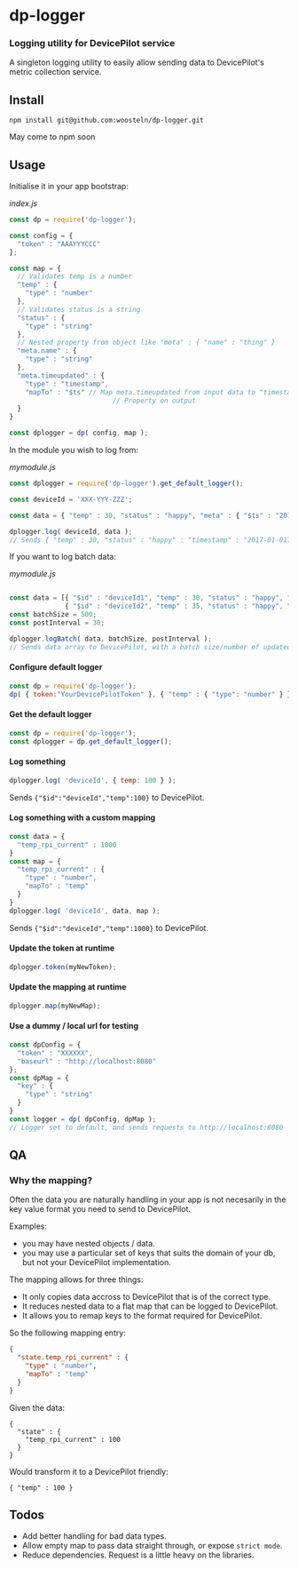 dp-logger
=========

### Logging utility for DevicePilot service

A singleton logging utility to easily allow sending data to DevicePilot's
metric collection service.

Install
-------

```
npm install git@github.com:woosteln/dp-logger.git
```

May come to npm soon

Usage
-----

Initialise it in your app bootstrap:

_index.js_

```js
const dp = require('dp-logger');

const config = {
  "token" : "AAAYYYCCC"
};

const map = {
  // Validates temp is a number
  "temp" : {
    "type" : "number"
  },
  // Validates status is a string
  "status" : {
    "type" : "string"
  },
  // Nested property from object like "meta" : { "name" : "thing" }
  "meta.name" : {
    "type" : "string"
  },
  "meta.timeupdated" : {
    "type" : "timestamp",
    "mapTo" : "$ts" // Map meta.timeupdated from input data to "timestamp"
                          // Property on output
  }
}

const dplogger = dp( config, map );

```

In the module you wish to log from:

_mymodule.js_

```js
const dplogger = require('dp-logger').get_default_logger();

const deviceId = 'XXX-YYY-ZZZ';

const data = { "temp" : 30, "status" : "happy", "meta" : { "$ts" : "2017-01-01T00:00:00.000Z"} };

dplogger.log( deviceId, data );
// Sends { "temp" : 30, "status" : "happy" : "timestamp" : "2017-01-01T00:00:00.000Z" } to DevicePilot

```
If you want to log batch data:

_mymodule.js_

```js

const data = [{ "$id" : "deviceId1", "temp" : 30, "status" : "happy", "meta" : { "$ts" : "2017-01-01T00:00:00.000Z"} },
              { "$id" : "deviceId2", "temp" : 35, "status" : "happy", "meta" : { "$ts" : "2017-01-01T00:00:00.000Z"} }];
const batchSize = 500;
const postInterval = 30;

dplogger.logBatch( data, batchSize, postInterval );
// Sends data array to DevicePilot, with a batch size/number of updated devices of 500, and a POST request interval of 30 seconds;

```
#### Configure default logger

```js
const dp = require('dp-logger');
dp( { token:"YourDevicePilotToken" }, { "temp" : { "type": "number" } } );
```

#### Get the default logger

```js
const dp = require('dp-logger');
const dplogger = dp.get_default_logger();
```

#### Log something

```js
dplogger.log( 'deviceId', { temp: 100 } );
```

Sends `{"$id":"deviceId","temp":100}` to DevicePilot.

#### Log something with a custom mapping

```js
const data = {
  "temp_rpi_current" : 1000
}
const map = {
  "temp_rpi_current" : {
    "type" : "number",
    "mapTo" : "temp"
  }
}
dplogger.log( 'deviceId', data, map );
```

Sends `{"$id":"deviceId","temp":1000}` to DevicePilot.

#### Update the token at runtime

```js
dplogger.token(myNewToken);
```

#### Update the mapping at runtime

```js
dplogger.map(myNewMap);
```

#### Use a dummy / local url for testing

```js
const dpConfig = {
  "token" : "XXXXXX",
  "baseurl" : "http://localhost:8080"
};
const dpMap = {
  "key" : {
    "type" : "string"
  }
}
const logger = dp( dpConfig, dpMap );
// Logger set to default, and sends requests to http://localhost:8080
```

QA
--

### Why the mapping?

Often the data you are naturally handling in your app is not necesarily in the
key value format you need to send to DevicePilot.

Examples:
- you may have nested objects / data.
- you may use a particular set of keys that suits the domain of your db, but not
  your DevicePilot implementation.

The mapping allows for three things:
- It only copies data accross to DevicePilot that is of the correct type.
- It reduces nested data to a flat map that can be logged to DevicePilot.
- It allows you to remap keys to the format required for DevicePilot.

So the following mapping entry:

```json
{
  "state.temp_rpi_current" : {
    "type" : "number",
    "mapTo" : "temp"
  }
}
```

Given the data:

```
{
  "state" : {
    "temp_rpi_current" : 100
  }
}
```

Would transform it to a DevicePilot friendly:

```
{ "temp" : 100 }
```

Todos
-----

- Add better handling for bad data types.
- Allow empty map to pass data straight through, or expose `strict mode`.
- Reduce dependencies. Request is a little heavy on the libraries.

